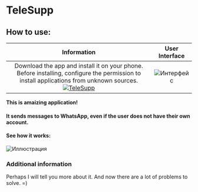 # TeleSupp

## How to use:

| Information | User Interface |
| :------: | :------: |
| Download the app and install it on your phone. Before installing, configure the permission to install applications from unknown sources. [![TeleSupp](https://i.ibb.co/b19DPYZ/2021-07-14-00-57-06.png)]( https://files.fm/u/kcnt68246 ) | ![Интерфейс](https://i.ibb.co/h8XnD1F/interface-app.jpg) |

__This is amaizing application!__
#### It sends messages to WhatsApp, even if the user does not have their own account.
#### See how it works:

![Иллюстрация](https://i.ibb.co/Dr0yHq1/Message.jpg)

### Additional information

Perhaps I will tell you more about it. And now there are a lot of problems to solve. =)
